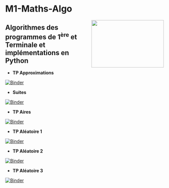 # M1-Maths-Algo

<img src="https://drive.google.com/uc?id=12Wo3LubGGT4qOvYFAuLP4CyCuwjKNVuk" width="230" height="150" align = "right"/>

## **Algorithmes des programmes de 1<sup>ère</sup> et Terminale et implémentations en  Python**

* **TP Approximations** 

[![Binder](https://mybinder.org/badge_logo.svg)](https://mybinder.org/v2/gh/othoni-hub/M1-Maths-Algo/HEAD?filepath=M_1e_Tale_Approximations_numeriques.ipynb)

* **Suites**

[![Binder](https://mybinder.org/badge_logo.svg)](https://mybinder.org/v2/gh/othoni-hub/M1-Maths-Algo/HEAD?filepath=M_1e_Tale_Suites.ipynb)

* **TP Aires**

[![Binder](https://mybinder.org/badge_logo.svg)](https://mybinder.org/v2/gh/othoni-hub/M1-Maths-Algo/HEAD?filepath=M_1e_Tale_Approximations_numeriques.ipynb)

* **TP Aléatoire 1**

[![Binder](https://mybinder.org/badge_logo.svg)](https://mybinder.org/v2/gh/othoni-hub/M1-Maths-Algo/HEAD?filepath=M_1e_Tale_Approximations_numeriques.ipynb)

* **TP Aléatoire 2**

[![Binder](https://mybinder.org/badge_logo.svg)](https://mybinder.org/v2/gh/othoni-hub/M1-Maths-Algo/HEAD?filepath=M_1e_Tale_Approximations_numeriques.ipynb)

* **TP Aléatoire 3**

[![Binder](https://mybinder.org/badge_logo.svg)](https://mybinder.org/v2/gh/othoni-hub/M1-Maths-Algo/HEAD?filepath=M_1e_Tale_Approximations_numeriques.ipynb)
